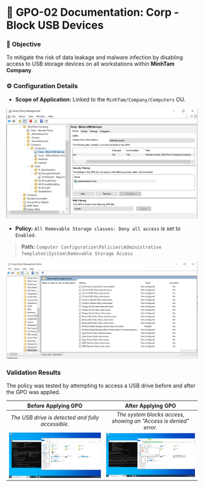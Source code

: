 # 📄 GPO-02 Documentation: Corp - Block USB Devices

### 🎯 Objective
To mitigate the risk of data leakage and malware infection by disabling access to USB storage devices on all workstations within **MinhTam Company**.

### ⚙️ Configuration Details
-   **Scope of Application:** Linked to the `MinhTam/Company/Computers` OU.
<img src="https://raw.githubusercontent.com/YShin044/IT_Helpdesk-Sys_Admin_Lab/master/GPO-02-Block-USB/Link_to_Computers.png" alt="GPO linked to the Computers OU" width="800" />

-   **Policy:** `All Removable Storage classes: Deny all access` is set to `Enabled`.
> **Path:** `Computer Configuration\Policies\Administrative Templates\System\Removable Storage Access`
<img src="https://raw.githubusercontent.com/YShin044/IT_Helpdesk-Sys_Admin_Lab/master/GPO-02-Block-USB/deny-all-access_Policy.png" alt="Deny all access policy enabled" width="800" />

### Validation Results
The policy was tested by attempting to access a USB drive before and after the GPO was applied.

| Before Applying GPO | After Applying GPO |
| :---: | :---: |
| *The USB drive is detected and fully accessible.* | *The system blocks access, showing an "Access is denied" error.* |
| <img src="https://raw.githubusercontent.com/YShin044/IT_Helpdesk-Sys_Admin_Lab/master/GPO-02-Block-USB/Before.png" alt="USB drive accessible before policy" width="450" /> | <img src="https://raw.githubusercontent.com/YShin044/IT_Helpdesk-Sys_Admin_Lab/master/GPO-02-Block-USB/After.png" alt="Access denied error after policy" width="450" /> |

